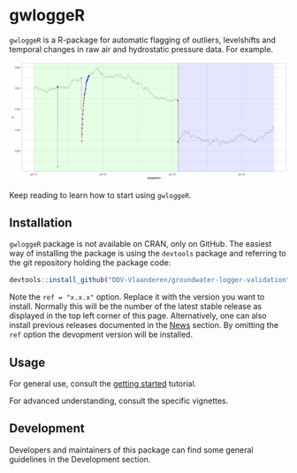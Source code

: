 
<!-- README.md is generated from README.Rmd. -->
gwloggeR
========

`gwloggeR` is a R-package for automatic flagging of outliers, levelshifts and temporal changes in raw air and hydrostatic pressure data. For example.

![](man/figures/example-1.png)

Keep reading to learn how to start using `gwloggeR`.

Installation
------------

`gwloggeR` package is not available on CRAN, only on GitHub. The easiest way of installing the package is using the `devtools` package and referring to the git repository holding the package code:

``` r
devtools::install_github("DOV-Vlaanderen/groundwater-logger-validation", subdir = "gwloggeR", ref = "x.x.x")
```

Note the `ref = "x.x.x"` option. Replace it with the version you want to install. Normally this will be the number of the latest stable release as displayed in the top left corner of this page. Alternatively, one can also install previous releases documented in the [News](News.md) section. By omitting the `ref` option the devopment version will be installed.

Usage
-----

For general use, consult the [getting started](https://dov-vlaanderen.github.io/groundwater-logger-validation/gwloggeR/docs/articles/gwloggeR.html) tutorial.

For advanced understanding, consult the specific vignettes.

Development
-----------

Developers and maintainers of this package can find some general guidelines in the Development section.
